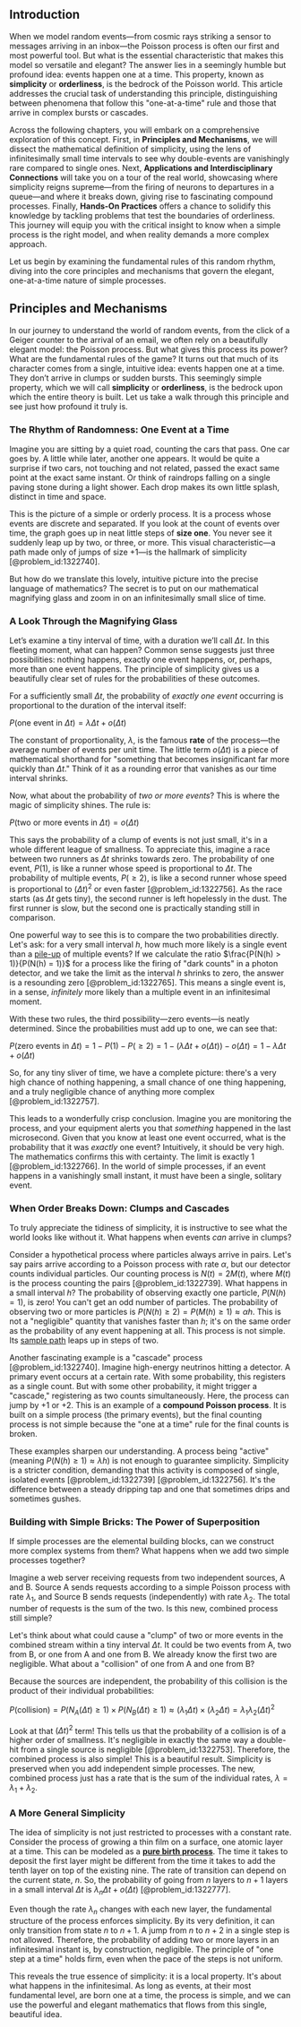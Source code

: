 ## Introduction
When we model random events—from cosmic rays striking a sensor to messages arriving in an inbox—the Poisson process is often our first and most powerful tool. But what is the essential characteristic that makes this model so versatile and elegant? The answer lies in a seemingly humble but profound idea: events happen one at a time. This property, known as **simplicity** or **orderliness**, is the bedrock of the Poisson world. This article addresses the crucial task of understanding this principle, distinguishing between phenomena that follow this "one-at-a-time" rule and those that arrive in complex bursts or cascades.

Across the following chapters, you will embark on a comprehensive exploration of this concept. First, in **Principles and Mechanisms**, we will dissect the mathematical definition of simplicity, using the lens of infinitesimally small time intervals to see why double-events are vanishingly rare compared to single ones. Next, **Applications and Interdisciplinary Connections** will take you on a tour of the real world, showcasing where simplicity reigns supreme—from the firing of neurons to departures in a queue—and where it breaks down, giving rise to fascinating compound processes. Finally, **Hands-On Practices** offers a chance to solidify this knowledge by tackling problems that test the boundaries of orderliness. This journey will equip you with the critical insight to know when a simple process is the right model, and when reality demands a more complex approach.

Let us begin by examining the fundamental rules of this random rhythm, diving into the core principles and mechanisms that govern the elegant, one-at-a-time nature of simple processes.

## Principles and Mechanisms

In our journey to understand the world of random events, from the click of a Geiger counter to the arrival of an email, we often rely on a beautifully elegant model: the Poisson process. But what gives this process its power? What are the fundamental rules of the game? It turns out that much of its character comes from a single, intuitive idea: events happen one at a time. They don’t arrive in clumps or sudden bursts. This seemingly simple property, which we will call **simplicity** or **orderliness**, is the bedrock upon which the entire theory is built. Let us take a walk through this principle and see just how profound it truly is.

### The Rhythm of Randomness: One Event at a Time

Imagine you are sitting by a quiet road, counting the cars that pass. One car goes by. A little while later, another one appears. It would be quite a surprise if two cars, not touching and not related, passed the exact same point at the exact same instant. Or think of raindrops falling on a single paving stone during a light shower. Each drop makes its own little splash, distinct in time and space.

This is the picture of a simple or orderly process. It is a process whose events are discrete and separated. If you look at the count of events over time, the graph goes up in neat little steps of **size one**. You never see it suddenly leap up by two, or three, or more. This visual characteristic—a path made only of jumps of size +1—is the hallmark of simplicity [@problem_id:1322740].

But how do we translate this lovely, intuitive picture into the precise language of mathematics? The secret is to put on our mathematical magnifying glass and zoom in on an infinitesimally small slice of time.

### A Look Through the Magnifying Glass

Let’s examine a tiny interval of time, with a duration we’ll call $\Delta t$. In this fleeting moment, what can happen? Common sense suggests just three possibilities: nothing happens, exactly one event happens, or, perhaps, more than one event happens. The principle of simplicity gives us a beautifully clear set of rules for the probabilities of these outcomes.

For a sufficiently small $\Delta t$, the probability of *exactly one event* occurring is proportional to the duration of the interval itself:

$P(\text{one event in } \Delta t) = \lambda \Delta t + o(\Delta t)$

The constant of proportionality, $\lambda$, is the famous **rate** of the process—the average number of events per unit time. The little term $o(\Delta t)$ is a piece of mathematical shorthand for "something that becomes insignificant far more quickly than $\Delta t$." Think of it as a rounding error that vanishes as our time interval shrinks.

Now, what about the probability of *two or more events*? This is where the magic of simplicity shines. The rule is:

$P(\text{two or more events in } \Delta t) = o(\Delta t)$

This says the probability of a clump of events is not just small, it's in a whole different league of smallness. To appreciate this, imagine a race between two runners as $\Delta t$ shrinks towards zero. The probability of one event, $P(1)$, is like a runner whose speed is proportional to $\Delta t$. The probability of multiple events, $P(\ge 2)$, is like a second runner whose speed is proportional to $(\Delta t)^2$ or even faster [@problem_id:1322756]. As the race starts (as $\Delta t$ gets tiny), the second runner is left hopelessly in the dust. The first runner is slow, but the second one is practically standing still in comparison.

One powerful way to see this is to compare the two probabilities directly. Let's ask: for a very small interval $h$, how much more likely is a single event than a [pile-up](@article_id:202928) of multiple events? If we calculate the ratio $\frac{P(N(h) > 1)}{P(N(h) = 1)}$ for a process like the firing of "dark counts" in a photon detector, and we take the limit as the interval $h$ shrinks to zero, the answer is a resounding zero [@problem_id:1322765]. This means a single event is, in a sense, *infinitely* more likely than a multiple event in an infinitesimal moment.

With these two rules, the third possibility—zero events—is neatly determined. Since the probabilities must add up to one, we can see that:

$P(\text{zero events in } \Delta t) = 1 - P(1) - P(\ge 2) = 1 - (\lambda \Delta t + o(\Delta t)) - o(\Delta t) = 1 - \lambda \Delta t + o(\Delta t)$

So, for any tiny sliver of time, we have a complete picture: there's a very high chance of nothing happening, a small chance of one thing happening, and a truly negligible chance of anything more complex [@problem_id:1322757].

This leads to a wonderfully crisp conclusion. Imagine you are monitoring the process, and your equipment alerts you that *something* happened in the last microsecond. Given that you know at least one event occurred, what is the probability that it was *exactly* one event? Intuitively, it should be very high. The mathematics confirms this with certainty. The limit is exactly 1 [@problem_id:1322766]. In the world of simple processes, if an event happens in a vanishingly small instant, it must have been a single, solitary event.

### When Order Breaks Down: Clumps and Cascades

To truly appreciate the tidiness of simplicity, it is instructive to see what the world looks like without it. What happens when events *can* arrive in clumps?

Consider a hypothetical process where particles always arrive in pairs. Let's say pairs arrive according to a Poisson process with rate $\alpha$, but our detector counts individual particles. Our counting process is $N(t) = 2M(t)$, where $M(t)$ is the process counting the pairs [@problem_id:1322739]. What happens in a small interval $h$? The probability of observing exactly one particle, $P(N(h)=1)$, is zero! You can't get an odd number of particles. The probability of observing two or more particles is $P(N(h) \ge 2) = P(M(h) \ge 1) \approx \alpha h$. This is not a "negligible" quantity that vanishes faster than $h$; it's on the same order as the probability of any event happening at all. This process is not simple. Its [sample path](@article_id:262105) leaps up in steps of two.

Another fascinating example is a "cascade" process [@problem_id:1322740]. Imagine high-energy neutrinos hitting a detector. A primary event occurs at a certain rate. With some probability, this registers as a single count. But with some other probability, it might trigger a "cascade," registering as two counts simultaneously. Here, the process can jump by +1 or +2. This is an example of a **compound Poisson process**. It is built on a simple process (the primary events), but the final counting process is not simple because the "one at a time" rule for the final counts is broken.

These examples sharpen our understanding. A process being "active" (meaning $P(N(h) \ge 1) \approx \lambda h$) is not enough to guarantee simplicity. Simplicity is a stricter condition, demanding that this activity is composed of single, isolated events [@problem_id:1322739] [@problem_id:1322756]. It's the difference between a steady dripping tap and one that sometimes drips and sometimes gushes.

### Building with Simple Bricks: The Power of Superposition

If simple processes are the elemental building blocks, can we construct more complex systems from them? What happens when we add two simple processes together?

Imagine a web server receiving requests from two independent sources, A and B. Source A sends requests according to a simple Poisson process with rate $\lambda_{1}$, and Source B sends requests (independently) with rate $\lambda_{2}$. The total number of requests is the sum of the two. Is this new, combined process still simple?

Let's think about what could cause a "clump" of two or more events in the combined stream within a tiny interval $\Delta t$. It could be two events from A, two from B, or one from A and one from B. We already know the first two are negligible. What about a "collision" of one from A and one from B?

Because the sources are independent, the probability of this collision is the product of their individual probabilities:

$P(\text{collision}) = P(N_A(\Delta t) \ge 1) \times P(N_B(\Delta t) \ge 1) \approx (\lambda_{1} \Delta t) \times (\lambda_{2} \Delta t) = \lambda_{1} \lambda_{2} (\Delta t)^2$

Look at that $(\Delta t)^2$ term! This tells us that the probability of a collision is of a higher order of smallness. It's negligible in exactly the same way a double-hit from a single source is negligible [@problem_id:1322753]. Therefore, the combined process is also simple! This is a beautiful result. Simplicity is preserved when you add independent simple processes. The new, combined process just has a rate that is the sum of the individual rates, $\lambda = \lambda_{1} + \lambda_{2}$.

### A More General Simplicity

The idea of simplicity is not just restricted to processes with a constant rate. Consider the process of growing a thin film on a surface, one atomic layer at a time. This can be modeled as a **[pure birth process](@article_id:273427)**. The time it takes to deposit the first layer might be different from the time it takes to add the tenth layer on top of the existing nine. The rate of transition can depend on the current state, $n$. So, the probability of going from $n$ layers to $n+1$ layers in a small interval $\Delta t$ is $\lambda_{n} \Delta t + o(\Delta t)$ [@problem_id:1322777].

Even though the rate $\lambda_{n}$ changes with each new layer, the fundamental structure of the process enforces simplicity. By its very definition, it can only transition from state $n$ to $n+1$. A jump from $n$ to $n+2$ in a single step is not allowed. Therefore, the probability of adding two or more layers in an infinitesimal instant is, by construction, negligible. The principle of "one step at a time" holds firm, even when the pace of the steps is not uniform.

This reveals the true essence of simplicity: it is a local property. It's about what happens in the infinitesimal. As long as events, at their most fundamental level, are born one at a time, the process is simple, and we can use the powerful and elegant mathematics that flows from this single, beautiful idea.